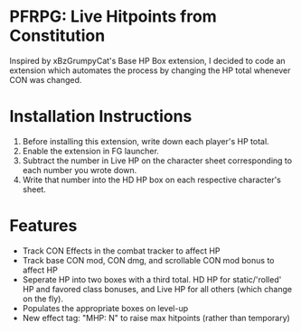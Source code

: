 # PFRPG: Live Hitpoints from Constitution
Inspired by xBzGrumpyCat's Base HP Box extension, I decided to code an extension which automates the process by changing the HP total whenever CON was changed.

# Installation Instructions
1. Before installing this extension, write down each player's HP total.
2. Enable the extension in FG launcher.
3. Subtract the number in Live HP on the character sheet corresponding to each number you wrote down.
4. Write that number into the HD HP box on each respective character's sheet.

# Features
* Track CON Effects in the combat tracker to affect HP
* Track base CON mod, CON dmg, and scrollable CON mod bonus to affect HP
* Seperate HP into two boxes with a third total. HD HP for static/'rolled' HP and favored class bonuses, and Live HP for all others (which change on the fly).
* Populates the appropriate boxes on level-up
* New effect tag: "MHP: N" to raise max hitpoints (rather than temporary)
